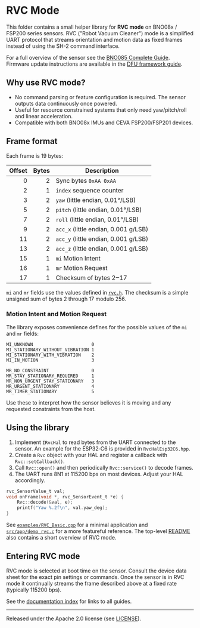 # RVC Mode

This folder contains a small helper library for **RVC mode** on BNO08x / FSP200 series sensors. RVC ("Robot Vacuum Cleaner") mode is a simplified UART protocol that streams orientation and motion data as fixed frames instead of using the SH-2 command interface.

For a full overview of the sensor see the [BNO085 Complete Guide](../../docs/BNO085_Complete_Guide.md). Firmware update instructions are available in the [DFU framework guide](../dfu/README.md).

## Why use RVC mode?
- No command parsing or feature configuration is required. The sensor outputs data continuously once powered.
- Useful for resource constrained systems that only need yaw/pitch/roll and linear acceleration.
- Compatible with both BNO08x IMUs and CEVA FSP200/FSP201 devices.

## Frame format
Each frame is 19 bytes:

| Offset | Bytes | Description |
|-------:|------:|-------------|
|0|2|Sync bytes `0xAA 0xAA`|
|2|1|`index` sequence counter|
|3|2|`yaw` (little endian, 0.01°/LSB)|
|5|2|`pitch` (little endian, 0.01°/LSB)|
|7|2|`roll` (little endian, 0.01°/LSB)|
|9|2|`acc_x` (little endian, 0.001 g/LSB)|
|11|2|`acc_y` (little endian, 0.001 g/LSB)|
|13|2|`acc_z` (little endian, 0.001 g/LSB)|
|15|1|`mi` Motion Intent|
|16|1|`mr` Motion Request|
|17|1|Checksum of bytes 2‒17|

`mi` and `mr` fields use the values defined in [`rvc.h`](./rvc.h). The checksum is a simple unsigned sum of bytes 2 through 17 modulo 256.

### Motion Intent and Motion Request

The library exposes convenience defines for the possible values of the `mi` and
`mr` fields:

```
MI_UNKNOWN                      0
MI_STATIONARY_WITHOUT_VIBRATION 1
MI_STATIONARY_WITH_VIBRATION    2
MI_IN_MOTION                    3

MR_NO_CONSTRAINT                0
MR_STAY_STATIONARY_REQUIRED     1
MR_NON_URGENT_STAY_STATIONARY   3
MR_URGENT_STATIONARY            4
MR_TIMER_STATIONARY             5
```

Use these to interpret how the sensor believes it is moving and any requested
constraints from the host.

## Using the library
1. Implement `IRvcHal` to read bytes from the UART connected to the sensor. An
   example for the ESP32‑C6 is provided in `RvcHalEsp32C6.hpp`.
2. Create a `Rvc` object with your HAL and register a callback with
   `Rvc::setCallback()`.
3. Call `Rvc::open()` and then periodically `Rvc::service()` to decode frames.
4. The UART runs 8N1 at 115200 bps on most devices. Adjust your HAL accordingly.

```c
rvc_SensorValue_t val;
void onFrame(void *, rvc_SensorEvent_t *e) {
    Rvc::decode(&val, e);
    printf("Yaw %.2f\n", val.yaw_deg);
}
```
See [`examples/RVC_Basic.cpp`](../../examples/RVC_Basic.cpp) for a minimal
application and [`src/app/demo_rvc.c`](../app/demo_rvc.c) for a more featureful
reference.  The top-level [README](../../README.md) also contains a short
overview of RVC mode.

## Entering RVC mode
RVC mode is selected at boot time on the sensor. Consult the device data sheet for the exact pin settings or commands. Once the sensor is in RVC mode it continually streams the frame described above at a fixed rate (typically 115200 bps).

See the [documentation index](../../docs/index.md) for links to all guides.

---
Released under the Apache 2.0 license (see [LICENSE](../../LICENSE)).
